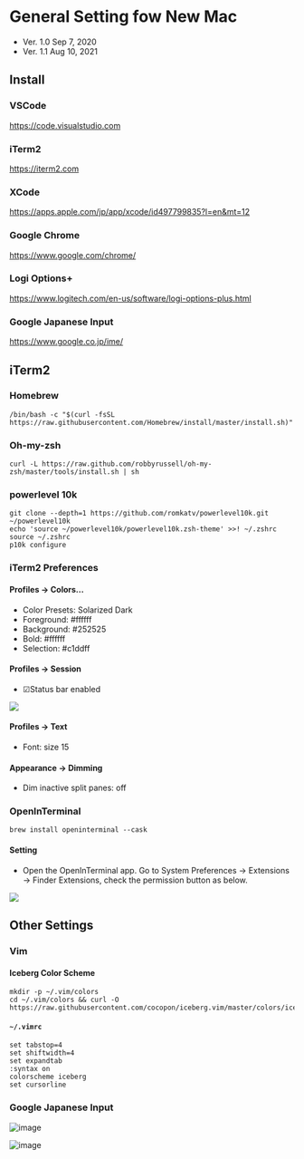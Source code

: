 # General Setting fow New Mac

- Ver. 1.0 Sep 7, 2020
- Ver. 1.1 Aug 10, 2021

## Install

### VSCode

https://code.visualstudio.com

### iTerm2

https://iterm2.com

### XCode

https://apps.apple.com/jp/app/xcode/id497799835?l=en&mt=12

### Google Chrome

https://www.google.com/chrome/

### Logi Options+

https://www.logitech.com/en-us/software/logi-options-plus.html

### Google Japanese Input

https://www.google.co.jp/ime/

## iTerm2

### Homebrew

```
/bin/bash -c "$(curl -fsSL https://raw.githubusercontent.com/Homebrew/install/master/install.sh)"
```

### Oh-my-zsh

```
curl -L https://raw.github.com/robbyrussell/oh-my-zsh/master/tools/install.sh | sh
```

### powerlevel 10k

```
git clone --depth=1 https://github.com/romkatv/powerlevel10k.git ~/powerlevel10k
echo 'source ~/powerlevel10k/powerlevel10k.zsh-theme' >>! ~/.zshrc
source ~/.zshrc
p10k configure
```

### iTerm2 Preferences

#### Profiles -> Colors...

- Color Presets: Solarized Dark
- Foreground: #ffffff
- Background: #252525
- Bold: #ffffff
- Selection: #c1ddff

#### Profiles -> Session

- ☑Status bar enabled

![](https://i.ibb.co/NykKs02/status-Bar.png)

#### Profiles -> Text

- Font: size 15

#### Appearance -> Dimming

- Dim inactive split panes: off

### OpenInTerminal

```
brew install openinterminal --cask
```

#### Setting

- Open the OpenInTerminal app. Go to System Preferences -> Extensions -> Finder Extensions, check the permission button as below.

![](https://user-images.githubusercontent.com/11001224/78590336-448f4180-7874-11ea-827c-ad3a7bffca5e.png)

## Other Settings

### Vim

#### Iceberg Color Scheme

```
mkdir -p ~/.vim/colors
cd ~/.vim/colors && curl -O https://raw.githubusercontent.com/cocopon/iceberg.vim/master/colors/iceberg.vim
```

#### `~/.vimrc`

```
set tabstop=4
set shiftwidth=4
set expandtab
:syntax on
colorscheme iceberg
set cursorline
```

### Google Japanese Input

![image](https://user-images.githubusercontent.com/47409332/128803761-1e265607-d9b5-47e9-9c8f-3964dca34176.png)

![image](https://user-images.githubusercontent.com/47409332/128803889-0df52ced-bed0-4ec8-912d-4fba48eecff9.png)
